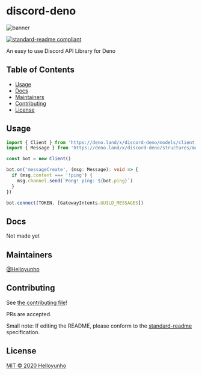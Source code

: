 # discord-deno

![banner](images/discord-deno.png)

[![standard-readme compliant](https://img.shields.io/badge/standard--readme-OK-green.svg?style=flat-square)](https://github.com/RichardLitt/standard-readme)

An easy to use Discord API Library for Deno

## Table of Contents

- [Usage](#usage)
- [Docs](#docs)
- [Maintainers](#maintainers)
- [Contributing](#contributing)
- [License](#license)

## Usage

```ts
import { Client } from 'https://deno.land/x/discord-deno/models/client.ts'
import { Message } from 'https://deno.land/x/discord-deno/structures/message.ts'

const bot = new Client()

bot.on('messageCreate', (msg: Message): void => {
  if (msg.content === '!ping') {
    msg.channel.send(`Pong! ping: ${bot.ping}`)
  }
})

bot.connect(TOKEN, [GatewayIntents.GUILD_MESSAGES])
```

## Docs

Not made yet

## Maintainers

[@Helloyunho](https://github.com/Helloyunho)

## Contributing

See [the contributing file](CONTRIBUTING.md)!

PRs are accepted.

Small note: If editing the README, please conform to the [standard-readme](https://github.com/RichardLitt/standard-readme) specification.

## License

[MIT © 2020 Helloyunho](LICENSE)
